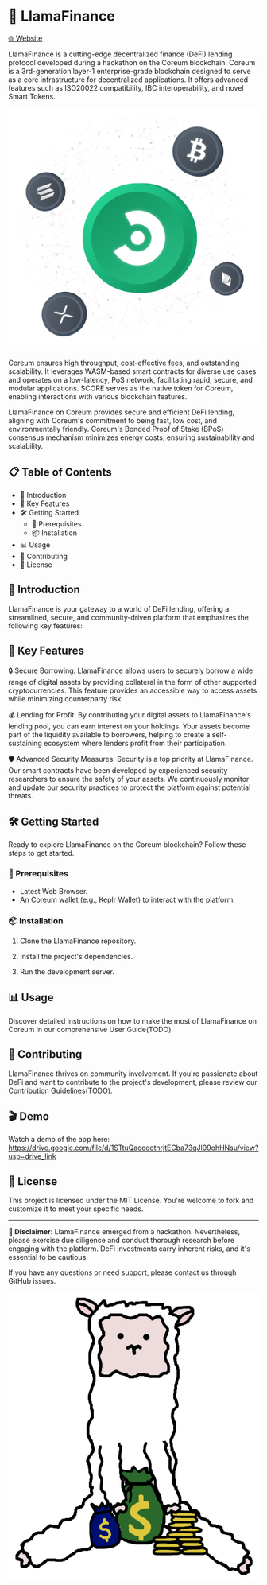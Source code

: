 # 🦙 LlamaFinance
[🌐 Website](https://llama-finance.vercel.app/) 

LlamaFinance is a cutting-edge decentralized finance (DeFi) lending protocol developed during a hackathon on the Coreum blockchain. Coreum is a 3rd-generation layer-1 enterprise-grade blockchain designed to serve as a core infrastructure for decentralized applications. It offers advanced features such as ISO20022 compatibility, IBC interoperability, and novel Smart Tokens.

![coreum](images/coreum.png)

Coreum ensures high throughput, cost-effective fees, and outstanding scalability. It leverages WASM-based smart contracts for diverse use cases and operates on a low-latency, PoS network, facilitating rapid, secure, and modular applications. $CORE serves as the native token for Coreum, enabling interactions with various blockchain features.

LlamaFinance on Coreum provides secure and efficient DeFi lending, aligning with Coreum's commitment to being fast, low cost, and environmentally friendly. Coreum's Bonded Proof of Stake (BPoS) consensus mechanism minimizes energy costs, ensuring sustainability and scalability.


## 📋 Table of Contents

- 📝 Introduction
- 🚀 Key Features
- 🛠 Getting Started
  - 📢 Prerequisites
  - 📦 Installation
- 📊 Usage
- 🤝 Contributing
- 📜 License

## 📝 Introduction

LlamaFinance is your gateway to a world of DeFi lending, offering a streamlined, secure, and community-driven platform that emphasizes the following key features:

## 🚀 Key Features

🔒 Secure Borrowing: LlamaFinance allows users to securely borrow a wide range of digital assets by providing collateral in the form of other supported cryptocurrencies. This feature provides an accessible way to access assets while minimizing counterparty risk.

💰 Lending for Profit: By contributing your digital assets to LlamaFinance's lending pool, you can earn interest on your holdings. Your assets become part of the liquidity available to borrowers, helping to create a self-sustaining ecosystem where lenders profit from their participation.

🛡️ Advanced Security Measures: Security is a top priority at LlamaFinance. Our smart contracts have been developed by experienced security researchers to ensure the safety of your assets. We continuously monitor and update our security practices to protect the platform against potential threats.

## 🛠 Getting Started

Ready to explore LlamaFinance on the Coreum blockchain? Follow these steps to get started.

### 📢 Prerequisites

- Latest Web Browser.
- An Coreum wallet (e.g., Keplr Wallet) to interact with the platform.

### 📦 Installation

1. Clone the LlamaFinance repository.

2. Install the project's dependencies.

3. Run the development server.

## 📊 Usage

Discover detailed instructions on how to make the most of LlamaFinance on Coreum in our comprehensive User Guide(TODO).

## 🤝 Contributing

LlamaFinance thrives on community involvement. If you're passionate about DeFi and want to contribute to the project's development, please review our Contribution Guidelines(TODO).

## 🎬 Demo
Watch a demo of the app here:
https://drive.google.com/file/d/1STtuQacceotnrjtECba73qJl09ohHNsu/view?usp=drive_link

## 📜 License

This project is licensed under the MIT License. You're welcome to fork and customize it to meet your specific needs.

---

**🚧 Disclaimer**: LlamaFinance emerged from a hackathon. Nevertheless, please exercise due diligence and conduct thorough research before engaging with the platform. DeFi investments carry inherent risks, and it's essential to be cautious.


If you have any questions or need support, please contact us through GitHub issues.

![img](images/llama-finance.png)